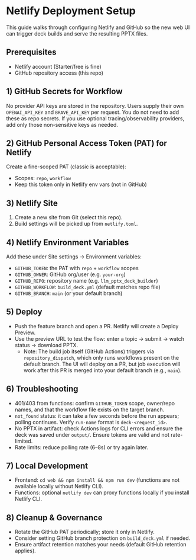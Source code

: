 # Netlify Deployment Setup

This guide walks through configuring Netlify and GitHub so the new web UI can trigger deck builds and serve the resulting PPTX files.

## Prerequisites
- Netlify account (Starter/free is fine)
- GitHub repository access (this repo)

## 1) GitHub Secrets for Workflow
No provider API keys are stored in the repository. Users supply their own `OPENAI_API_KEY` and `BRAVE_API_KEY` per request. You do not need to add these as repo secrets.
If you use optional tracing/observability providers, add only those non-sensitive keys as needed.

## 2) GitHub Personal Access Token (PAT) for Netlify
Create a fine-scoped PAT (classic is acceptable):
- Scopes: `repo`, `workflow`
- Keep this token only in Netlify env vars (not in GitHub)

## 3) Netlify Site
1. Create a new site from Git (select this repo).
2. Build settings will be picked up from `netlify.toml`.

## 4) Netlify Environment Variables
Add these under Site settings → Environment variables:
- `GITHUB_TOKEN`: the PAT with `repo` + `workflow` scopes
- `GITHUB_OWNER`: GitHub org/user (e.g. `your-org`)
- `GITHUB_REPO`: repository name (e.g. `llm_pptx_deck_builder`)
- `GITHUB_WORKFLOW`: `build_deck.yml` (default matches repo file)
- `GITHUB_BRANCH`: `main` (or your default branch)

## 5) Deploy
- Push the feature branch and open a PR. Netlify will create a Deploy Preview.
- Use the preview URL to test the flow: enter a topic → submit → watch status → download PPTX.
  - Note: The build job itself (GitHub Actions) triggers via `repository_dispatch`, which only runs workflows present on the default branch. The UI will deploy on a PR, but job execution will work after this PR is merged into your default branch (e.g., `main`).

## 6) Troubleshooting
- 401/403 from functions: confirm `GITHUB_TOKEN` scope, owner/repo names, and that the workflow file exists on the target branch.
- `not_found` status: it can take a few seconds before the run appears; polling continues. Verify `run-name` format is `deck-<request_id>`.
- No PPTX in artifact: check Actions logs for CLI errors and ensure the deck was saved under `output/`. Ensure tokens are valid and not rate-limited.
- Rate limits: reduce polling rate (6–8s) or try again later.

## 7) Local Development
- Frontend: `cd web && npm install && npm run dev` (functions are not available locally without Netlify CLI).
- Functions: optional `netlify dev` can proxy functions locally if you install Netlify CLI.

## 8) Cleanup & Governance
- Rotate the GitHub PAT periodically; store it only in Netlify.
- Consider setting GitHub branch protection on `build_deck.yml` if needed.
- Ensure artifact retention matches your needs (default GitHub retention applies).
